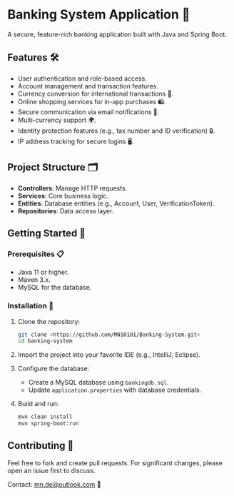 
# Banking System Application 🏦

A secure, feature-rich banking application built with Java and Spring Boot.

## Features 🛠️
- User authentication and role-based access.
- Account management and transaction features.
- Currency conversion for international transactions 💱.
- Online shopping services for in-app purchases 🛍️.
- Secure communication via email notifications 📧.
- Multi-currency support 🌍.
- Identity protection features (e.g., tax number and ID verification) 🔒.
- IP address tracking for secure logins 🖥️.

## Project Structure 🗂️
- **Controllers**: Manage HTTP requests.
- **Services**: Core business logic.
- **Entities**: Database entities (e.g., Account, User, VerificationToken).
- **Repositories**: Data access layer.

## Getting Started 🚀
### Prerequisites 📋
- Java 11 or higher.
- Maven 3.x.
- MySQL for the database.

### Installation 🔧
1. Clone the repository:
   ```bash
   git clone <https://github.com/MN10101/Banking-System.git>
   cd banking-system
   ```
2. Import the project into your favorite IDE (e.g., IntelliJ, Eclipse).
3. Configure the database:
   - Create a MySQL database using `bankingdb.sql`.
   - Update `application.properties` with database credentials.

4. Build and run:
   ```bash
   mvn clean install
   mvn spring-boot:run
   ```


## Contributing 🤝
Feel free to fork and create pull requests. For significant changes, please open an issue first to discuss.

Contact: mn.de@outlook.com 📧
